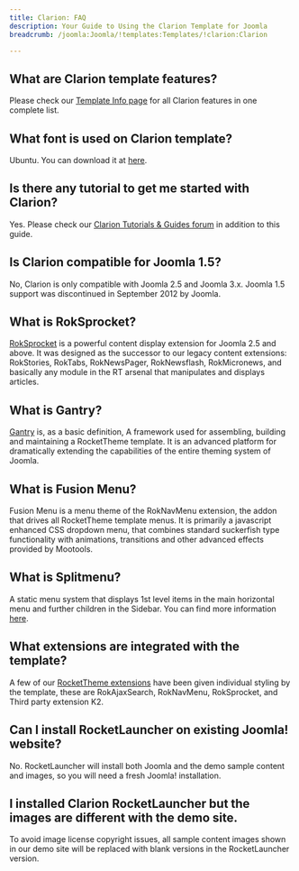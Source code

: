 ```yaml
---
title: Clarion: FAQ
description: Your Guide to Using the Clarion Template for Joomla
breadcrumb: /joomla:Joomla/!templates:Templates/!clarion:Clarion

---
```


What are Clarion template features?
-----
Please check our [Template Info page][features] for all Clarion features in one complete list.

What font is used on Clarion template?
-----
Ubuntu. You can download it at [here][font].

Is there any tutorial to get me started with Clarion?
-----
Yes. Please check our [Clarion Tutorials & Guides forum][forum] in addition to this guide.

Is Clarion compatible for Joomla 1.5?
-----
No, Clarion is only compatible with Joomla 2.5 and Joomla 3.x. Joomla 1.5 support was discontinued in September 2012 by Joomla.

What is RokSprocket?
-----
[RokSprocket][roksprocket] is a powerful content display extension for Joomla 2.5 and above. It was designed as the successor to our legacy content extensions: RokStories, RokTabs, RokNewsPager, RokNewsflash, RokMicronews, and basically any module in the RT arsenal that manipulates and displays articles.

What is Gantry?
-----
[Gantry][gantry] is, as a basic definition, A framework used for assembling, building and maintaining a RocketTheme template. It is an advanced platform for dramatically extending the capabilities of the entire theming system of Joomla.

What is Fusion Menu?
-----
Fusion Menu is a menu theme of the RokNavMenu extension, the addon that drives all RocketTheme template menus. It is primarily a javascript enhanced CSS dropdown menu, that combines standard suckerfish type functionality with animations, transitions and other advanced effects provided by Mootools.

What is Splitmenu?
-----
A static menu system that displays 1st level items in the main horizontal menu and further children in the Sidebar. You can find more information [here][splitmenu].

What extensions are integrated with the template?
-----
A few of our [RocketTheme extensions][extensions] have been given individual styling by the template, these are RokAjaxSearch, RokNavMenu, RokSprocket, and Third party extension K2.

Can I install RocketLauncher on existing Joomla! website?
-----
No. RocketLauncher will install both Joomla and the demo sample content and images, so you will need a fresh Joomla! installation.

I installed Clarion RocketLauncher but the images are different with the demo site.
-----
To avoid image license copyright issues, all sample content images shown in our demo site will be replaced with blank versions in the RocketLauncher version.

[gantry]: http://gantry-framework.org/
[features]: http://demo.rockettheme.com/joomla-templates/clarion/features
[font]: http://www.fontsquirrel.com/fonts/ubuntu
[forum]: http://www.rockettheme.com/forum/joomla-template-clarion
[roksprocket]: http://www.rockettheme.com/joomla/extensions/roksprocket
[dropdown]: http://demo.rockettheme.com/joomla-templates/clarion/features/menu-options
[splitmenu]: http://demo.rockettheme.com/joomla-templates/clarion/features/menu-options
[extensions]: http://demo.rockettheme.com/joomla-templates/clarion/features/extensions
